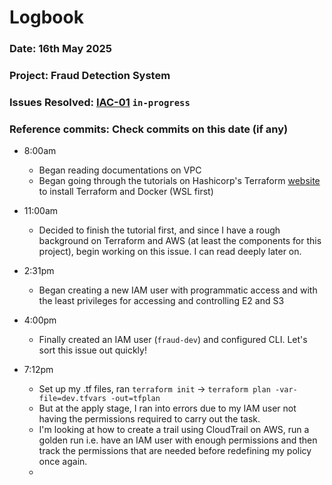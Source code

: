 # Logbook
### Date: 16th May 2025
### Project: Fraud Detection System
### Issues Resolved: [IAC-01](https://github.com/EsosaOrumwese/fraud-detection-system/issues/4) `in-progress`
### Reference commits: Check commits on this date (if any)

* 8:00am
  * Began reading documentations on VPC
  * Began going through the tutorials on Hashicorp's Terraform [website](https://developer.hashicorp.com/terraform/tutorials/aws-get-started/install-cli) to install Terraform and Docker (WSL first)

* 11:00am
  * Decided to finish the tutorial first, and since I have a rough background on Terraform and AWS (at least the components for this project), begin working on this issue. I can read deeply later on.

* 2:31pm
  * Began creating a new IAM user with programmatic access and with the least privileges for accessing and controlling E2 and S3

* 4:00pm
  * Finally created an IAM user (`fraud-dev`) and configured CLI. Let's sort this issue out quickly!

* 7:12pm
  * Set up my .tf files, ran `terraform init` -> `terraform plan -var-file=dev.tfvars -out=tfplan`
  * But at the apply stage, I ran into errors due to my IAM user not having the permissions required to carry out the task.
  * I'm looking at how to create a trail using CloudTrail on AWS, run a golden run i.e. have an IAM user with enough permissions and then track the permissions that are needed before redefining my policy once again.
  * 














